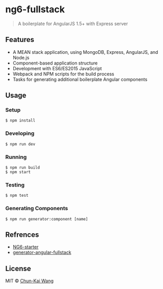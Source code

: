 # ng6-fullstack

> A boilerplate for AngularJS 1.5+ with Express server

## Features

- A MEAN stack application, using MongoDB, Express, AngularJS, and Node.js
- Component-based application structure
- Development with ES6/ES2015 JavaScript
- Webpack and NPM scripts for the build process
- Tasks for generating additional boilerplate Angular components

## Usage

### Setup

```
$ npm install
```

### Developing

```
$ npm run dev
```

### Running

```
$ npm run build
$ npm start
```

### Testing

```
$ npm test
```

### Generating Components

```
$ npm run generator:component [name]
```

## Refrences
- [NG6-starter](https://github.com/AngularClass/NG6-starter)
- [generator-angular-fullstack](https://github.com/angular-fullstack/generator-angular-fullstack)

## License

MIT © [Chun-Kai Wang](https://github.com/chunkai1312)
